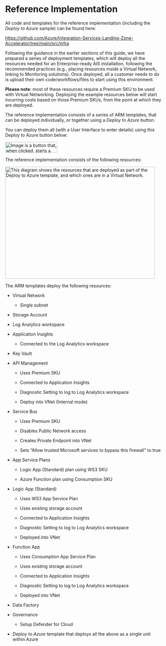 # Reference Implementation

All code and templates for the reference implementation (including the
*Deploy to Azure* sample) can be found here:

<https://github.com/Azure/Integration-Services-Landing-Zone-Accelerator/tree/main/src/infra>

Following the guidance in the earlier sections of this guide, we have
prepared a series of deployment templates, which will deploy all the
resources needed for an Enterprise-ready AIS installation, following the
recommended practices (e.g., placing resources inside a Virtual Network,
linking to Monitoring solutions). Once deployed, all a customer needs to
do is upload their own code/workflows/files to start using this
environment.

**Please note**: most of these resources require a Premium SKU to be
used with Virtual Networking. Deploying the example resources below will
start incurring costs based on those Premium SKUs, from the point at
which they are deployed.

The reference implementation consists of a series of ARM templates, that
can be deployed individually, or together using a *Deploy to Azure*
button.

You can deploy them all (with a User Interface to enter details)
using this Deploy to Azure button below:  
  
[<img src="./media/image8.png" style="width:1.73958in;height:0.35417in"
alt="Image is a button that, when clicked, starts a Deploy to Azure process to deploy the recommended enterprise templates to Azure." />](https://portal.azure.com/#create/Microsoft.Template/uri/https%3A%2F%2Fraw.githubusercontent.com%2Fbahto%2FIntegration-Services-Landing-Zone-Accelerator%2Fmain%2Fsrc%2Finfra%2Fscenario1%2Fias.template.json)

The reference implementation consists of the following resources:

<img src="./media/image9.png" style="width:5in;height:3.73958in"
alt="This diagram shows the resources that are deployed as part of the Deploy to Azure template, and which ones are in a Virtual Network. " />

The ARM templates deploy the following resources:

- Virtual Network

  - Single subnet

- Storage Account

- Log Analytics workspace

- Application Insights

  - Connected to the Log Analytics workspace

- Key Vault

- API Management

  - Uses Premium SKU

  - Connected to Application Insights

  - Diagnostic Setting to log to Log Analytics workspace

  - Deploy into VNet (Internal mode)

- Service Bus

  - Uses Premium SKU

  - Disables Public Network access

  - Creates Private Endpoint into VNet

  - Sets “Allow trusted Microsoft services to bypass this firewall” to
    true

- App Service Plans

  - Logic App (Standard) plan using WS3 SKU

  - Azure Function plan using Consumption SKU

- Logic App (Standard)

  - Uses WS3 App Service Plan

  - Uses existing storage account

  - Connected to Application Insights

  - Diagnostic Setting to log to Log Analytics workspace

  - Deployed into VNet

- Function App

  - Uses Consumption App Service Plan

  - Uses existing storage account

  - Connected to Application Insights

  - Diagnostic Setting to log to Log Analytics workspace

  - Deployed into VNet

- Data Factory

- Governance

  - Setup Defender for Cloud

<!-- -->

- *Deploy to Azure* template that deploys all the above as a single unit
  within Azure
